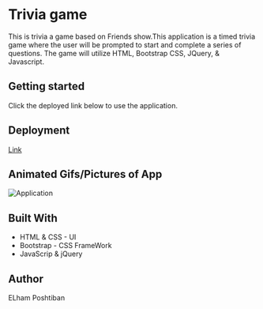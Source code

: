 # Trivia game

 This is trivia a game based on Friends show.This application is a timed trivia game where the user will be prompted to start and complete a series of questions. The game will utilize HTML, Bootstrap CSS, JQuery, & Javascript.

## Getting started 
Click the deployed link below to use the application.

 ## Deployment

  [Link](https://elhamposhtiban.github.io/Triviagame/)
  
## Animated Gifs/Pictures of App

![Application](/assets/images/trivia.gif)

 ## Built With

* HTML & CSS - UI
* Bootstrap - CSS FrameWork
* JavaScrip & jQuery 

 ## Author

 ELham Poshtiban